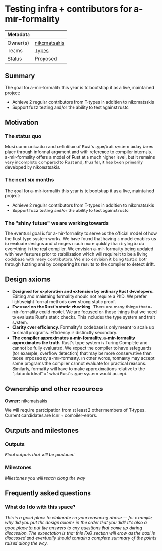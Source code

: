 # Testing infra + contributors for a-mir-formality

| Metadata |                |
| -------- | -------------- |
| Owner(s) | [nikomatsakis] |
| Teams    | [Types]        |
| Status   | Proposed       |

[nikomatsakis]: https://github.com/lqd
[Types]: https://www.rust-lang.org/governance/teams/compiler#team-types

## Summary

The goal for a-mir-formality this year is to bootstrap it as a live, maintained project:

* Achieve 2 regular contributors from T-types in addition to nikomatsakis
* Support fuzz testing and/or the ability to test against rustc

## Motivation

### The status quo

Most communication and definition of Rust's type/trait system today takes place through informal argument and with reference to compiler internals. a-mir-formality offers a model of Rust at a much higher level, but it remains very incomplete compared to Rust and, thus far, it has been primarily developed by nikomatsakis.

### The next six months

The goal for a-mir-formality this year is to bootstrap it as a live, maintained project:

* Achieve 2 regular contributors from T-types in addition to nikomatsakis
* Support fuzz testing and/or the ability to test against rustc

### The "shiny future" we are working towards

The eventual goal is for a-mir-formality to serve as the official model of how the Rust type system works.
We have found that having a model enables us to evaluate designs and changes much more quickly than trying to do everything in the real compiler.
We envision a-mir-formality being updated with new features prior to stabilization which will require it to be a living codebase with many contributors.
We also envision it being tested both through fuzzing and by comparing its results to the compiler to detect drift.

## Design axioms

* **Designed for exploration and extension by ordinary Rust developers.** Editing and maintaing formality should not require a PhD. We prefer lightweight formal methods over strong static proof.
* **Focused on the Rust's static checking.** There are many things that a-mir-formality could model. We are focused on those things that we need to evaluate Rust's static checks. This includes the type system and trait system.
* **Clarity over efficiency.** Formality's codebase is only meant to scale up to small programs. Efficiency is distinctly secondary.
* **The compiler approximates a-mir-formality, a-mir-formality approximates the truth.** Rust's type system is Turing Complete and cannot be fully evaluated. We expect the compiler to have safeguards (for example, overflow detection) that may be more conservative than those imposed by a-mir-formality. In other words, formality may accept some programs the compiler cannot evaluate for practical reasons. Similarly, formality will have to make approximations relative to the "platonic ideal" of what Rust's type system would accept.

## Ownership and other resources

**Owner:** nikomatsakis

We will require participation from at least 2 other members of T-types. Current candidates are lcnr + compiler-errors.

## Outputs and milestones

### Outputs

*Final outputs that will be produced*

### Milestones

*Milestones you will reach along the way*

## Frequently asked questions

### What do I do with this space?

*This is a good place to elaborate on your reasoning above -- for example, why did you put the design axioms in the order that you did? It's also a good place to put the answers to any questions that come up during discussion. The expectation is that this FAQ section will grow as the goal is discussed and eventually should contain a complete summary of the points raised along the way.*